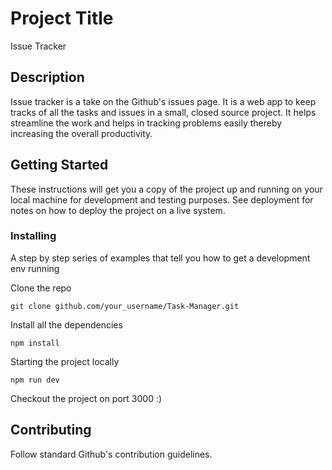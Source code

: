 # Project Title

Issue Tracker

## Description

Issue tracker is a take on the Github's issues page. It is a web app to keep tracks of all the tasks and issues in a small, closed source project. It helps streamline the work and helps in tracking problems easily thereby increasing the overall productivity.

## Getting Started

These instructions will get you a copy of the project up and running on your local machine for development and testing purposes. See deployment for notes on how to deploy the project on a live system.


### Installing

A step by step series of examples that tell you how to get a development env running

Clone the repo

```
git clone github.com/your_username/Task-Manager.git
```

Install all the dependencies

```
npm install
```

Starting the project locally

```
npm run dev
```
Checkout the project on port 3000 :)
## Contributing

Follow standard Github's contribution guidelines.


